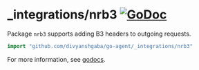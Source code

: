 # _integrations/nrb3 [![GoDoc](https://godoc.org/github.com/divyanshgaba/go-agent/_integrations/nrb3?status.svg)](https://godoc.org/github.com/divyanshgaba/go-agent/_integrations/nrb3)

Package `nrb3` supports adding B3 headers to outgoing requests.

```go
import "github.com/divyanshgaba/go-agent/_integrations/nrb3"
```

For more information, see
[godocs](https://godoc.org/github.com/divyanshgaba/go-agent/_integrations/nrb3).
